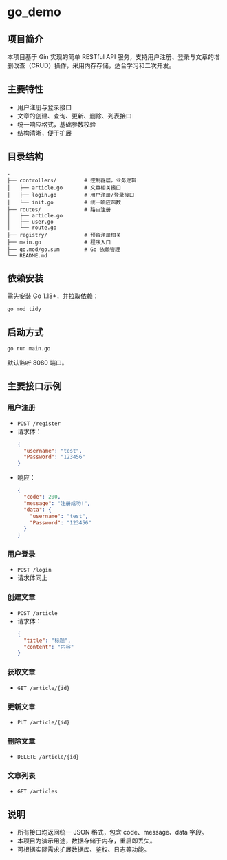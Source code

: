 # go_demo

## 项目简介
本项目基于 Gin 实现的简单 RESTful API 服务，支持用户注册、登录与文章的增删改查（CRUD）操作，采用内存存储，适合学习和二次开发。

## 主要特性
- 用户注册与登录接口
- 文章的创建、查询、更新、删除、列表接口
- 统一响应格式，基础参数校验
- 结构清晰，便于扩展

## 目录结构
```
.
├── controllers/         # 控制器层，业务逻辑
│   ├── article.go       # 文章相关接口
│   ├── login.go         # 用户注册/登录接口
│   └── init.go          # 统一响应函数
├── routes/              # 路由注册
│   ├── article.go
│   ├── user.go
│   └── route.go
├── registry/            # 预留注册相关
├── main.go              # 程序入口
├── go.mod/go.sum        # Go 依赖管理
└── README.md
```

## 依赖安装
需先安装 Go 1.18+，并拉取依赖：
```bash
go mod tidy
```

## 启动方式
```bash
go run main.go
```
默认监听 8080 端口。

## 主要接口示例

### 用户注册
- `POST /register`
- 请求体：
  ```json
  {
    "username": "test",
    "Password": "123456"
  }
  ```
- 响应：
  ```json
  {
    "code": 200,
    "message": "注册成功!",
    "data": {
      "username": "test",
      "Password": "123456"
    }
  }
  ```

### 用户登录
- `POST /login`
- 请求体同上

### 创建文章
- `POST /article`
- 请求体：
  ```json
  {
    "title": "标题",
    "content": "内容"
  }
  ```

### 获取文章
- `GET /article/{id}`

### 更新文章
- `PUT /article/{id}`

### 删除文章
- `DELETE /article/{id}`

### 文章列表
- `GET /articles`

## 说明
- 所有接口均返回统一 JSON 格式，包含 code、message、data 字段。
- 本项目为演示用途，数据存储于内存，重启即丢失。
- 可根据实际需求扩展数据库、鉴权、日志等功能。
